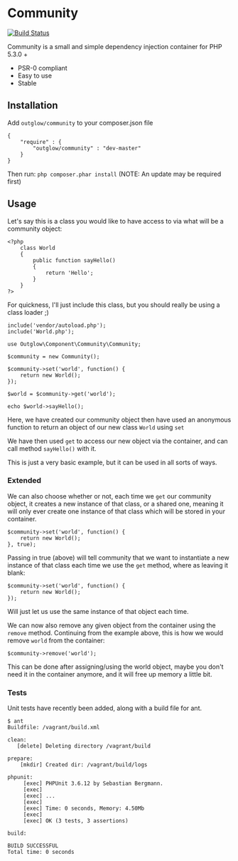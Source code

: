 # Community

[![Build Status](https://travis-ci.org/harry-lawrence/community.png)](https://travis-ci.org/harry-lawrence/community)

Community is a small and simple dependency injection container for PHP 5.3.0 +

  - PSR-0 compliant
  - Easy to use
  - Stable

## Installation
Add `outglow/community` to your composer.json file

    {
        "require" : {
            "outglow/community" : "dev-master"
        }
    }
Then run: `php composer.phar install`
(NOTE: An update may be required first)

## Usage
Let's say this is a class you would like to have access to via what will be a community object:

    <?php
        class World
        {
            public function sayHello()
            {
                return 'Hello';
            }
        }
    ?>

For quickness, I'll just include this class, but you should really be using a class loader ;)

    include('vendor/autoload.php');
    include('World.php');
    
    use Outglow\Component\Community\Community;
    
    $community = new Community();
    
    $community->set('world', function() {
        return new World();
    });
    
    $world = $community->get('world');
    
    echo $world->sayHello();
    
Here, we have created our community object then have used an anonymous function to return an object of our new class `World` using `set`

We have then used `get` to access our new object via the container, and can call method `sayHello()` with it.

This is just a very basic example, but it can be used in all sorts of ways.

### Extended
We can also choose whether or not, each time we `get` our community object, it creates a new instance
of that class, or a shared one, meaning it will only ever create one instance of that class which will be stored
in your container.

    $community->set('world', function() {
        return new World();
    }, true);

Passing in true (above) will tell community that we want to instantiate a new instance of that class each time we use
the `get` method, where as leaving it blank:

    $community->set('world', function() {
        return new World();
    });

Will just let us use the same instance of that object each time.

We can now also remove any given object from the container using the `remove` method. Continuing from the example above, this is how we would remove `world` from the container:

    $community->remove('world');

This can be done after assigning/using the world object, maybe you don't need it in the container anymore, and it will free up memory a little bit.

### Tests
Unit tests have recently been added, along with a build file for ant.

    $ ant
    Buildfile: /vagrant/build.xml

    clean:
       [delete] Deleting directory /vagrant/build

    prepare:
        [mkdir] Created dir: /vagrant/build/logs

    phpunit:
         [exec] PHPUnit 3.6.12 by Sebastian Bergmann.
         [exec] 
         [exec] ...
         [exec] 
         [exec] Time: 0 seconds, Memory: 4.50Mb
         [exec] 
         [exec] OK (3 tests, 3 assertions)

    build:

    BUILD SUCCESSFUL
    Total time: 0 seconds